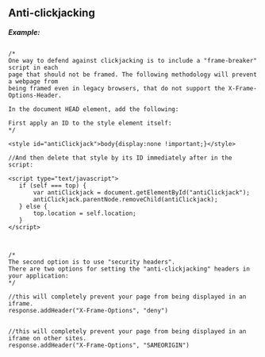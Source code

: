 Anti-clickjacking
------------------


***Example:***

~~~~~~~~~~~~~~~~~~~~~~~~~~~~~~~~~~~~~~~~~~~~~~~~~~~~~~~~~~~~~~~~~~~~~~~~~~~~~~~~~~~~~

/*
One way to defend against clickjacking is to include a "frame-breaker" script in each 
page that should not be framed. The following methodology will prevent a webpage from 
being framed even in legacy browsers, that do not support the X-Frame-Options-Header.

In the document HEAD element, add the following:

First apply an ID to the style element itself:
*/

<style id="antiClickjack">body{display:none !important;}</style>

//And then delete that style by its ID immediately after in the script:

<script type="text/javascript">
   if (self === top) {
       var antiClickjack = document.getElementById("antiClickjack");
       antiClickjack.parentNode.removeChild(antiClickjack);
   } else {
       top.location = self.location;
   }
</script>



/*
The second option is to use "security headers".
There are two options for setting the "anti-clickjacking" headers in your application:
*/

//this will completely prevent your page from being displayed in an iframe.
response.addHeader("X-Frame-Options", "deny")


//this will completely prevent your page from being displayed in an iframe on other sites.
response.addHeader("X-Frame-Options", "SAMEORIGIN")


~~~~~~~~~~~~~~~~~~~~~~~~~~~~~~~~~~~~~~~~~~~~~~~~~~~~~~~~~~~~~~~~~~~~~~~~~~~~~~~~~~~~~